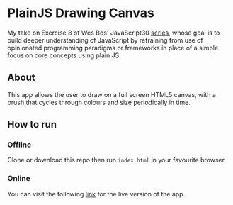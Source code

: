 # PlainJS Drawing Canvas
My take on Exercise 8 of Wes Bos' JavaScript30 [series](https://javascript30.com/), whose goal is to build deeper understanding of JavaScript by refraining from use of opinionated programming paradigms or frameworks in place of a simple focus on core concepts using plain JS.

## About
This app allows the user to draw on a full screen HTML5 canvas, with a brush that cycles through colours and size periodically in time.

## How to run
### Offline
Clone or download this repo then run `index.html` in your favourite browser.
### Online
You can visit the following [link](https://evblance-pjs-drawing-canvas.netlify.com) for the live version of the app.
